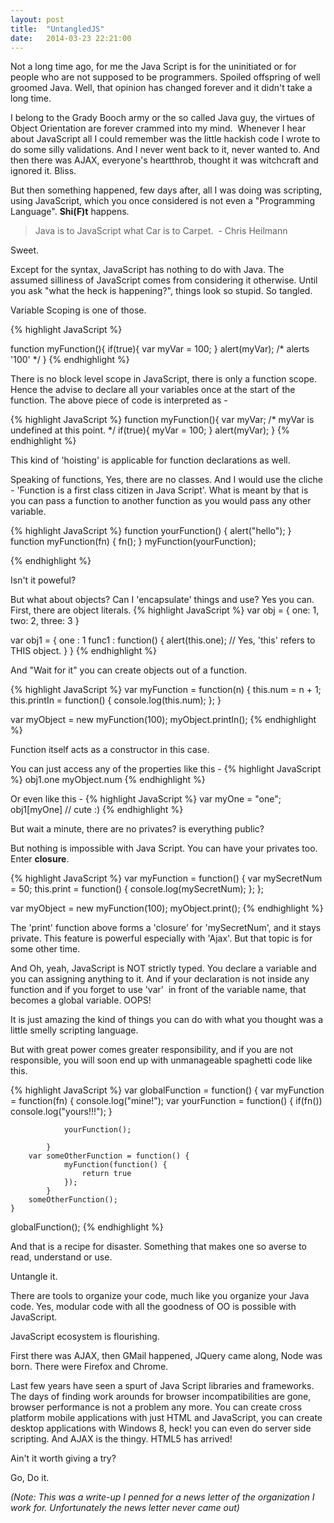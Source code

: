 ```yaml
---
layout: post
title:  "UntangledJS"
date:   2014-03-23 22:21:00
---
```

Not a long time ago, for me the Java Script is for the uninitiated or for people who are not supposed to be programmers. Spoiled offspring of well groomed Java. Well, that opinion has changed forever and it didn't take a long time.

I belong to the Grady Booch army or the so called Java guy, the virtues of Object Orientation are forever crammed into my mind.  Whenever I hear about JavaScript all I could remember was the little hackish code I wrote to do some silly validations. And I never went back to it, never wanted to. And then there was AJAX, everyone's heartthrob, thought it was witchcraft and ignored it. Bliss.

But then something happened, few days after, all I was doing was scripting, using JavaScript, which you once considered is not even a "Programming Language". **Shi(F)t** happens.

> Java is to JavaScript what Car is to Carpet.  - Chris Heilmann

Sweet.

Except for the syntax, JavaScript has nothing to do with Java. The assumed silliness of JavaScript comes from considering it otherwise. Until you ask "what the heck is happening?", things look so stupid. So tangled.

Variable Scoping is one of those.

{% highlight JavaScript %}

function myFunction(){
    if(true){
        var myVar = 100;
    }
    alert(myVar); /* alerts '100' */
}
{% endhighlight %}

There is no block level scope in JavaScript, there is only a function scope. Hence the advise to declare all your variables once at the start of the function. The above piece of code is interpreted as -

{% highlight JavaScript %}
function myFunction(){
    var myVar; /* myVar is undefined at this point. */
    if(true){
         myVar = 100;
    }
    alert(myVar);
}
{% endhighlight %}

This kind of 'hoisting' is applicable for function declarations as well.

Speaking of functions, Yes, there are no classes. And I would use the cliche - 'Function is a first class citizen in Java Script'. What is meant by that is you can pass a function to another function as you would pass any other variable.

{% highlight JavaScript %}
function yourFunction() {
   alert("hello");
}
function myFunction(fn) {
   fn();
}
myFunction(yourFunction);

{% endhighlight %}​

Isn't it poweful?

But what about objects? Can I 'encapsulate' things and use? Yes you can.
First, there are object literals.
{% highlight JavaScript %}
var obj = {
	one: 1,
	two: 2,
	three: 3
}

var obj1 = {
    one : 1
    func1 : function()
    {
     alert(this.one); // Yes, 'this' refers to THIS object.
    }
}
{% endhighlight %}

And "Wait for it" you can create objects out of a function.

{% highlight JavaScript %}
var myFunction = function(n) {
		this.num = n + 1;
		this.printIn = function() {
			console.log(this.num);
		};
	}

var myObject = new myFunction(100);
myObject.printIn();
{% endhighlight %}

Function itself acts as a constructor in this case.

You can just access any of the properties like this -
{% highlight JavaScript %}
obj1.one
myObject.num
{% endhighlight %}

Or even like this -
{% highlight JavaScript %}
var myOne = "one";
obj1[myOne]  // cute :)
{% endhighlight %}

But wait a minute, there are no privates? is everything public?

But nothing is impossible with Java Script. You can have your privates too.
Enter **closure**.

{% highlight JavaScript %}
var myFunction = function() {
		var mySecretNum = 50;
		this.print = function() {
			console.log(mySecretNum);
		};
	};

var myObject = new myFunction(100);
myObject.print();
{% endhighlight %}

The 'print' function above forms a 'closure' for 'mySecretNum', and it stays private.
This feature is powerful especially with 'Ajax'. But that topic is for some other time.

And Oh, yeah, JavaScript is NOT strictly typed. You declare a variable and you can assigning anything to it. And if your declaration is not inside any function and if you forget to use 'var'  in front of the variable name, that becomes a global variable. OOPS!

It is just amazing the kind of things you can do with what you thought was a little smelly scripting language.

But with great power comes greater responsibility, and if you are not responsible, you will soon end up with unmanageable spaghetti code like this.

{% highlight JavaScript %}
var globalFunction = function() {
        var myFunction = function(fn) {
                console.log("mine!");
                var yourFunction = function() {
                        if(fn()) console.log("yours!!!");
                    }

                yourFunction();

            }
        var someOtherFunction = function() {
                myFunction(function() {
                    return true
                });
            }
        someOtherFunction();
    }

globalFunction();​
{% endhighlight %}

And that is a recipe for disaster. Something that makes one so averse to read, understand or use.

Untangle it.

There are tools to organize your code, much like you organize your Java code. Yes, modular code with all the goodness of OO is possible with JavaScript.

JavaScript ecosystem is flourishing.

First there was AJAX, then GMail happened, JQuery came along, Node was born. There were Firefox and Chrome.

Last few years have seen a spurt of Java Script libraries and frameworks. The days of finding work arounds for browser incompatibilities are gone, browser performance is not a problem any more. You can create cross platform mobile applications with just HTML and JavaScript, you can create desktop applications with Windows 8, heck! you can even do server side scripting. And AJAX is the thingy. HTML5 has arrived!

Ain't it worth giving a try?

Go, Do it.

*(Note: This was a write-up I penned for a news letter of the organization I work for. Unfortunately the news letter never came out)*
